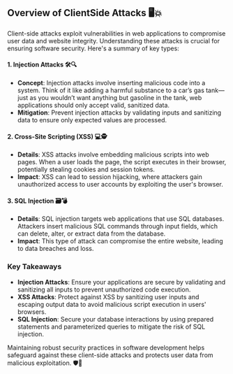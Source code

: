 ## Overview of ClientSide Attacks 🖥️💥

Client-side attacks exploit vulnerabilities in web applications to compromise user data and website integrity. Understanding these attacks is crucial for ensuring software security. Here's a summary of key types:

#### 1. **Injection Attacks** 🛠️🔍
   - **Concept**: Injection attacks involve inserting malicious code into a system. Think of it like adding a harmful substance to a car’s gas tank—just as you wouldn’t want anything but gasoline in the tank, web applications should only accept valid, sanitized data.
   - **Mitigation**: Prevent injection attacks by validating inputs and sanitizing data to ensure only expected values are processed.

#### 2. **Cross-Site Scripting (XSS)** 💻🕵️
   - **Details**: XSS attacks involve embedding malicious scripts into web pages. When a user loads the page, the script executes in their browser, potentially stealing cookies and session tokens.
   - **Impact**: XSS can lead to session hijacking, where attackers gain unauthorized access to user accounts by exploiting the user's browser.

#### 3. **SQL Injection** 🗃️💣
   - **Details**: SQL injection targets web applications that use SQL databases. Attackers insert malicious SQL commands through input fields, which can delete, alter, or extract data from the database.
   - **Impact**: This type of attack can compromise the entire website, leading to data breaches and loss.

### Key Takeaways
- **Injection Attacks**: Ensure your applications are secure by validating and sanitizing all inputs to prevent unauthorized code execution.
- **XSS Attacks**: Protect against XSS by sanitizing user inputs and escaping output data to avoid malicious script execution in users' browsers.
- **SQL Injection**: Secure your database interactions by using prepared statements and parameterized queries to mitigate the risk of SQL injection.

Maintaining robust security practices in software development helps safeguard against these client-side attacks and protects user data from malicious exploitation. 🛡️🔐